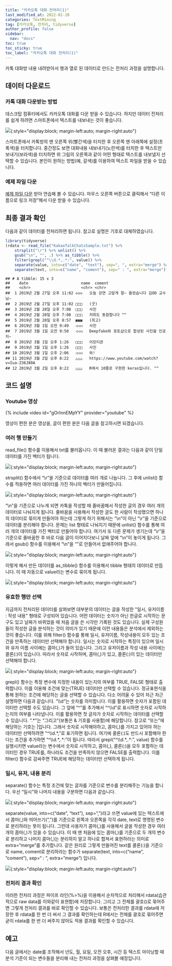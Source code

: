 ```yaml
---
title: "카카오톡 대화 전처리(1)"
last_modified_at: 2022-01-20
categories: TextMining
tag: [카카오톡, 전처리, tidyverse]
author_profile: false
sidebar:
  nav: "docs"
toc: true
toc_sticky: true
toc_label: "카카오톡 대화 전처리(1)"
---
```

<div class="notice--success">
카톡 대화방 내용 내려받아서 행과 열로 된 데이터로 만드는 전처리 과정을 설명합니다.
</div>

## 데이터 다운로드
### 카톡 대화 다운받는 방법
데스크탑 컴퓨터에서도 카카오톡 대화를 다운 받을 수 있습니다. 하지만 데이터 전처리를 쉽게 하려면 스마트폰에서 텍스트를 내보내는 것이 좋습니다.  

![](https://raw.githubusercontent.com/cysics/cysics.github.io/master/_posts/2022-01-18-kakaotalk-preprocessing_files/figure-gfm/kakaotalk.jpg){:style="display:block; margin-left:auto; margin-right:auto"}  

스마트폰에서 카톡방의 맨 오른쪽 위(빨간색)을 터치한 후 오른쪽 맨 아래쪽에 설정(초록색)을 터치합니다. 중간정도 보면 대화내용 내보내기(노란색)를 터치한 후 텍스트만 보내기(보라색)을 터치하면 위 그림의 오른쪽과 같이 어떤 형태로 텍스트를 내보낼지 선택할 수 있습니다. 본인이 원하는 방법(예, 갈색)를 이용하여 텍스트 파일을 받을 수 있습니다.

### 예제 파일 다운
[예제 파일 다운](https://raw.githubusercontent.com/cysics/cysics.github.io/master/data/KakaoTalkChatsSample.txt) 받아 연습해 볼 수 있습니다. 마우스 오른쪽 버튼으로 클릭해서 “다른 이름으로 링크 저장”해서 다운 받을 수 있습니다.

## 최종 결과 확인

다음과 같이 데이터를 전처리하면 됩니다. 참고로 실명은 기호로 대체하였습니다.

``` r
library(tidyverse)
(rdata <- read_file("KakaoTalkChatsSample.txt") %>%                          # txt 파일 읽어오기
    strsplit("\r") %>% unlist() %>%                                          # 같은 사람의 글은 한 줄로
    gsub("\n", "", .) %>% as_tibble() %>%                                    # 줄바꿈 없애기
    filter(grepl("^\\d.*,.*:", value)) %>%                                   # 숫자시작 , : 있는 것만
    separate(value, into=c("date", "text"), sep=", ", extra="merge") %>%     # 날짜와 글 분리
    separate(text, into=c("name", "coment"), sep=" : ", extra="merge"))      # 이름과 글 내용 분리
```

    ## # A tibble: 15 x 3
    ##    date                       name  coment                                      
    ##    <chr>                      <chr> <chr>                                       
    ##  1 2019년 2월 27일 오후 11:02 ◇◇◇   오늘 강연 고맙게 잘~ 들었습니다 김OO 교수님~
    ##  2 2019년 2월 27일 오후 11:02 □□□   (굿)                                        
    ##  3 2019년 2월 28일 오후 7:08  □□□   사진                                        
    ##  4 2019년 2월 28일 오후 7:08  □□□   저희도 동참합니다 ^^                        
    ##  5 2019년 2월 28일 오후 8:57  ▣▣▣   (최고)                                      
    ##  6 2019년 3월 1일 오전 9:49   ◁◁◁   사진                                        
    ##  7 2019년 3월 1일 오전 9:50   ◁◁◁   Deepfake와 포토샵으로 합성된 사진을 인공지~ 
    ##  8 2019년 3월 1일 오후 1:26   □□□   이모티콘                                    
    ##  9 2019년 3월 1일 오후 1:26   □□□   사진                                        
    ## 10 2019년 3월 1일 오후 2:06   ◁◁◁   와!                                         
    ## 11 2019년 3월 2일 오후 8:22   △△△   https://www.youtube.com/watch?v=Iua-Z36J80A 
    ## 12 2019년 3월 2일 오후 8:22   △△△   R에서 10줄로 구현한 keras입니다. ^^         

## 코드 설명
### Youtube 영상
{% include video id="gOrInnEMpYY" provider="youtube" %}

영상이 편한 분은 영상을, 글이 편한 분은 다음 글을 참고하시면 되겠습니다. 

### 여러 행 만들기
read\_file() 함수를 이용해서 txt를 불러옵니다. 이 때 불러온 결과는 다음과 같이 단일 데이터를 가진 벡터가 됩니다. 

![](https://raw.githubusercontent.com/cysics/cysics.github.io/master/_posts/2022-01-18-kakaotalk-preprocessing_files/figure-gfm/row_data.jpg){:style="display:block; margin-left:auto; margin-right:auto"}  

strsplit() 함수에서 “\\r”을 기준으로 데이터를 여러 개로 나눕니다. 그 후에 unlist() 함수를 적용하면 여러 데이터를 가진 하나의 벡터가 만들어집니다.

![](https://raw.githubusercontent.com/cysics/cysics.github.io/master/_posts/2022-01-18-kakaotalk-preprocessing_files/figure-gfm/strsplit.jpg){:style="display:block; margin-left:auto; margin-right:auto"} 

“\\n”을 기준으로 나누게 되면 카톡을 작성할 때 줄바꿈해서 작성한 글의 경우 여러 개의 데이터로 나눠지게 됩니다. 줄바꿈을 사용해서 작성한 글도 한 사람이 작성했으면 하나의 데이터로 묶이게 만들어야 하는데 그렇게 하기 위해서는 “\\n”이 아닌 “\\r”을 기준으로 데이터를 분리해야 합니다. 문제는 list 형태로 나눠지기 때문에 unlist() 함수를 통해 여러 개의 데이터를 가진 벡터로 만들어야 합니다. 여기서 또 다른 문제가 생기는데 “\\r”을 기준으로 줄바꿈한 후 바로 다음 글이 이어지다보니 날짜 앞에 “\\n”이 놓이게 됩니다. 그래서 gsub() 함수를 이용해서 “\\n”을 “”로 만들어서 없애주어야 합니다. 

![](https://raw.githubusercontent.com/cysics/cysics.github.io/master/_posts/2022-01-18-kakaotalk-preprocessing_files/figure-gfm/gsub.jpg){:style="display:block; margin-left:auto; margin-right:auto"} 

이렇게 해서 만든 데이터를 as\_tibble() 함수를 이용해서 tibble 형태의 데이터로 만듭니다. 이 때 자동으로 value라는 변수로 묶이게 됩니다.  

![](https://raw.githubusercontent.com/cysics/cysics.github.io/master/_posts/2022-01-18-kakaotalk-preprocessing_files/figure-gfm/tibble.jpg){:style="display:block; margin-left:auto; margin-right:auto"} 
  
### 유효한 행만 선택
지금까지 전처리된 데이터를 살펴보면 대부분의 데이터는 글을 작성한 "일시, 유저이름 : 작성 내용" 형태로 구성되어 있습니다. 어떤 데이터는 숫자가 아닌 한글로 시작하는 문구도 있고 날짜가 바뀌었을 때 처음 글을 쓴 시각만 기록된 것도 있습니다. 실제 구성원들이 작성한 글을 분석하는 것이 의미가 있기 때문에 이런 내용들은 분석에서 제외하는 것이 좋습니다. 이를 위해 filter() 함수를 통해 일시, 유저이름, 작성내용이 모두 있는 조건을 만족하는 데이터만 선택해야 합니다. 일시는 숫자로 시작하는 특징이 있으며 일시와 유저 이름 사이에는 콤마(,)가 들어 있습니다. 그리고 유저이름과 작성 내용 사이에는 콜론(:)이 있습니다. 따라서 숫자로 시작하며, 콤마(,)가 있고, 콜론(:)이 있는 데이터만 선택해야 합니다.  

![](https://raw.githubusercontent.com/cysics/cysics.github.io/master/_posts/2022-01-18-kakaotalk-preprocessing_files/figure-gfm/filter.jpg){:style="display:block; margin-left:auto; margin-right:auto"}

grepl() 함수는 특정 변수에 지정한 내용이 있는지의 여부를 TRUE, FALSE 형태로 출력합니다. 이를 이용해 조건에 맞는(TRUE) 데이터만 선택할 수 있습니다.
정규표현식을 통해 원하는 조건에 해당하는 글을 선택할 수 있습니다. 다소 어려울 수 있어 차근 차근 설명하면 다음과 같습니다. 
“\\\d”는 숫자를 의미합니다. 이를 활용하면 숫자가 포함된 데이터만 선택할 수도 있습니다. 
그 앞에 “^”를 추가해서 “^\\\d”로 표시하면 숫자로 시작하는지의 여부를 나타냅니다. 이를 활용하면 첫 글자가 숫자로 시작하는 데이터를 선택할 수 있습니다. 
“.\*"는 “그리고”(보통은 & 기호를 사용함)에 해당합니다. 참고로 “또는”에 해당하는 기호는 \|입니다. 
그래서 숫자로 시작해야하고, 콤마(,)를 가지고 있어야 하는 데이터만 선택하려면 "^\\\d.\*,”로 표기하면 됩니다. 
여기에 콜론(:)도 반드시 포함해야 한다는 조건을 추가하면 “^\\\d.\*,.\*:”이 됩니다. 
따라서 grepl(“^\\\d.\*,.\*:”, value) 함수를 실행시키면 value라는 변수에서 숫자로 시작하고, 콤마(,), 콜론(:)을 모두 포함하는 데이터인 경우 TRUE를, 하나라도 조건을 만족하지 않으면 FALSE를 출력합니다. 이를 filter() 함수로 감싸주면 TRUE에 해당하는 데이터만 선택하게 됩니다.

### 일시, 유저, 내용 분리
separate() 함수는 특정 조건에 맞는 글자를 기준으로 변수를 분리해주는 기능을 합니다. 우선 “일시”와 나머지 내용을 구분하면 다음과 같습니다.

![](https://raw.githubusercontent.com/cysics/cysics.github.io/master/_posts/2022-01-18-kakaotalk-preprocessing_files/figure-gfm/separate1.jpg){:style="display:block; margin-left:auto; margin-right:auto"}

separate(value, into=c(“date”, “text”), sep=“,”)라고 쓰면 value에 있는 텍스트에서 콤마(,)와 띄어쓰기(“,”)를 기준으로 왼쪽과 오른쪽을 각각 date, text로 명명된 변수로 분리하라는 뜻이 됩니다. 그런데 사용자가 콤마(,)를 사용해서 글을 작성한 경우 여러 개의 콤마(,)가 있을 수 있습니다. 이 때 맨 처음에 있는 콤마(,)를 기준으로 두 개의 변수로 분리하고 나머지 콤마(,)는 분리하지 말고 하나로 합쳐서 표현하라는 의미로 extra=“merge”를 추가합니다. 같은 원리로 그렇게 만들어진 text를 콜론(:)을 기준으로 name, coment로 분리하라는 함수가 separate(text, into=c(“name”, “coment”), sep=“ : ”, extra=”merge”) 입니다.  

![](https://raw.githubusercontent.com/cysics/cysics.github.io/master/_posts/2022-01-18-kakaotalk-preprocessing_files/figure-gfm/separate2.jpg){:style="display:block; margin-left:auto; margin-right:auto"}
  
### 전처리 결과 확인
이러한 전처리 과정은 파이프 라인(%&gt;%)을 이용해서 순차적으로 처리해서 rdata(습관적으로 raw data를 이와같이 표현함)에 저장합니다. 그리고 그 전체를 괄호()로 묶어주면 그렇게 전처리 결과를 바로 확인할 수 있습니다. 보통은 전처리한 결과를 rdata에 저장한 후 rdata를 한 번 더 써서 그 결과를 확인하는데 R에서는 전체를 괄호로 묶어주면 굳이 rdata를 한 번 더 써주지 않아도 적용 결과를 확인할 수 있습니다.  
  
## 예고
다음 글에서는 date를 조작해서 년도, 월, 요일, 오전 오후, 시간 등 텍스트 마이닝할 때 분석 기준이 되는 변수들을 분리해 내는 전처리 과정을 살펴볼 예정입니다.
